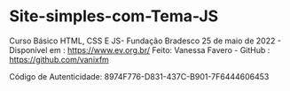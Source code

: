 # Site-simples-com-Tema-JS

Curso Básico HTML, CSS E JS- Fundação Bradesco
25 de maio de 2022 - Disponível em : <https://www.ev.org.br/>
Feito: Vanessa Favero - GitHub : <https://github.com/vanixfm>

Código de Autenticidade: 8974F776-D831-437C-B901-7F6444606453
